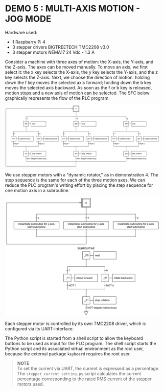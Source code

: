 # DEMO 5 : MULTI-AXIS MOTION - JOG MODE

Hardware used:
- 1 Raspberry Pi 4
- 3 stepper drivers BIGTREETECH TMC2208 v3.0
- 3 stepper motors NEMA17 24 Vdc - 1.3 A

Consider a machine with three axes of motion: the X-axis, the Y-axis, and the 
Z-axis. The axes can be moved manually. To move an axis, we first select it: the
x key selects the X-axis, the y key selects the Y-axis, and the z key selects 
the Z-axis. Next, we choose the direction of motion: holding down the f key 
moves the selected axis forward; holding down the b key moves the selected axis 
backward. As soon as the f or b key is released, motion stops and a new axis of 
motion can be selected. The SFC below graphically represents the flow of the 
PLC program.

![SFC demo 5(1)](sfc_demo5.png)

We use stepper motors with a "dynamic rotator," as in demonstration 4. The step 
sequence is the same for each of the three motion axes. We can reduce the PLC 
program's writing effort by placing the step sequence for one motion axis in a 
subroutine.

![SFC demo 5(2)](sfc_demo5(2).png)

Each stepper motor is controlled by its own TMC2208 driver, which is configured 
via its UART-interface.

The Python script is started from a shell script to allow the keyboard buttons 
to be used as input for the PLC program. The shell script starts the Python 
script and its associated virtual environment as the root user, because the 
external package `keyboard` requires the root user.

> **NOTE**<br>
To set the current via UART, the current is expressed as a percentage. The 
`stepper_current_setting.py` script calculates the current percentage 
corresponding to the rated RMS current of the stepper motors used.
